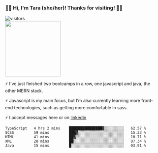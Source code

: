 ### 👋🏾 Hi, I'm Tara (she/her)! Thanks for visiting! 👋🏾
![visitors](https://visitor-badge.glitch.me/badge?page_id=qualmless)
<BR>
<img height="180em" src="https://github-readme-stats.vercel.app/api?username=qualmless&show_icons=true&hide_border=true&&count_private=true&include_all_commits=true" />

⚡️ I've just finished two bootcamps in a row, one javascript and java, the other MERN stack. 

⚡️ Javascript is my main focus, but I’m also currently learning more front-end technologies, such as getting more comfortable in sass. 

⚡️ I accept messages here or on <a href="https://www.linkedin.com/in/tarajdunmore/">linkedin</a>

<!--START_SECTION:waka-->
```text
TypeScript   4 hrs 2 mins    ███████████████▓░░░░░░░░░   62.57 % 
SCSS         59 mins         ███▓░░░░░░░░░░░░░░░░░░░░░   15.33 % 
HTML         41 mins         ██▓░░░░░░░░░░░░░░░░░░░░░░   10.71 % 
XML          28 mins         ██░░░░░░░░░░░░░░░░░░░░░░░   07.34 % 
Java         15 mins         █░░░░░░░░░░░░░░░░░░░░░░░░   03.91 % 
```
<!--END_SECTION:waka-->

<!--
**qualmless/qualmless** is a ✨ _special_ ✨ repository because its `README.md` (this file) appears on your GitHub profile.

Here are some ideas to get you started:
- 🔭 I’m currently working on ...
- 👯 I’m looking to collaborate on ...
- 🤔 I’m looking for help with ...
- 💬 Ask me about ...
- 📫 How to reach me: ...
- ⚡ Fun fact: ...
-->
